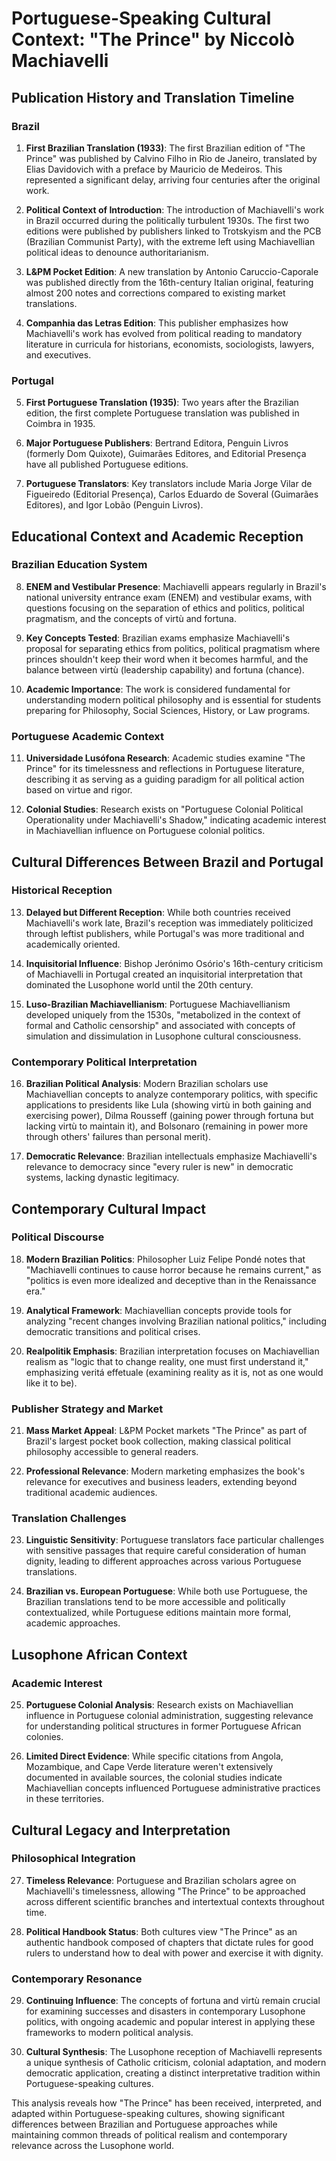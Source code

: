 # Portuguese-Speaking Cultural Context: "The Prince" by Niccolò Machiavelli

## Publication History and Translation Timeline

### Brazil
1. **First Brazilian Translation (1933)**: The first Brazilian edition of "The Prince" was published by Calvino Filho in Rio de Janeiro, translated by Elias Davidovich with a preface by Mauricio de Medeiros. This represented a significant delay, arriving four centuries after the original work.

2. **Political Context of Introduction**: The introduction of Machiavelli's work in Brazil occurred during the politically turbulent 1930s. The first two editions were published by publishers linked to Trotskyism and the PCB (Brazilian Communist Party), with the extreme left using Machiavellian political ideas to denounce authoritarianism.

3. **L&PM Pocket Edition**: A new translation by Antonio Caruccio-Caporale was published directly from the 16th-century Italian original, featuring almost 200 notes and corrections compared to existing market translations.

4. **Companhia das Letras Edition**: This publisher emphasizes how Machiavelli's work has evolved from political reading to mandatory literature in curricula for historians, economists, sociologists, lawyers, and executives.

### Portugal
5. **First Portuguese Translation (1935)**: Two years after the Brazilian edition, the first complete Portuguese translation was published in Coimbra in 1935.

6. **Major Portuguese Publishers**: Bertrand Editora, Penguin Livros (formerly Dom Quixote), Guimarães Editores, and Editorial Presença have all published Portuguese editions.

7. **Portuguese Translators**: Key translators include Maria Jorge Vilar de Figueiredo (Editorial Presença), Carlos Eduardo de Soveral (Guimarães Editores), and Igor Lobão (Penguin Livros).

## Educational Context and Academic Reception

### Brazilian Education System
8. **ENEM and Vestibular Presence**: Machiavelli appears regularly in Brazil's national university entrance exam (ENEM) and vestibular exams, with questions focusing on the separation of ethics and politics, political pragmatism, and the concepts of virtù and fortuna.

9. **Key Concepts Tested**: Brazilian exams emphasize Machiavelli's proposal for separating ethics from politics, political pragmatism where princes shouldn't keep their word when it becomes harmful, and the balance between virtù (leadership capability) and fortuna (chance).

10. **Academic Importance**: The work is considered fundamental for understanding modern political philosophy and is essential for students preparing for Philosophy, Social Sciences, History, or Law programs.

### Portuguese Academic Context
11. **Universidade Lusófona Research**: Academic studies examine "The Prince" for its timelessness and reflections in Portuguese literature, describing it as serving as a guiding paradigm for all political action based on virtue and rigor.

12. **Colonial Studies**: Research exists on "Portuguese Colonial Political Operationality under Machiavelli's Shadow," indicating academic interest in Machiavellian influence on Portuguese colonial politics.

## Cultural Differences Between Brazil and Portugal

### Historical Reception
13. **Delayed but Different Reception**: While both countries received Machiavelli's work late, Brazil's reception was immediately politicized through leftist publishers, while Portugal's was more traditional and academically oriented.

14. **Inquisitorial Influence**: Bishop Jerónimo Osório's 16th-century criticism of Machiavelli in Portugal created an inquisitorial interpretation that dominated the Lusophone world until the 20th century.

15. **Luso-Brazilian Machiavellianism**: Portuguese Machiavellianism developed uniquely from the 1530s, "metabolized in the context of formal and Catholic censorship" and associated with concepts of simulation and dissimulation in Lusophone cultural consciousness.

### Contemporary Political Interpretation
16. **Brazilian Political Analysis**: Modern Brazilian scholars use Machiavellian concepts to analyze contemporary politics, with specific applications to presidents like Lula (showing virtù in both gaining and exercising power), Dilma Rousseff (gaining power through fortuna but lacking virtù to maintain it), and Bolsonaro (remaining in power more through others' failures than personal merit).

17. **Democratic Relevance**: Brazilian intellectuals emphasize Machiavelli's relevance to democracy since "every ruler is new" in democratic systems, lacking dynastic legitimacy.

## Contemporary Cultural Impact

### Political Discourse
18. **Modern Brazilian Politics**: Philosopher Luiz Felipe Pondé notes that "Machiavelli continues to cause horror because he remains current," as "politics is even more idealized and deceptive than in the Renaissance era."

19. **Analytical Framework**: Machiavellian concepts provide tools for analyzing "recent changes involving Brazilian national politics," including democratic transitions and political crises.

20. **Realpolitik Emphasis**: Brazilian interpretation focuses on Machiavellian realism as "logic that to change reality, one must first understand it," emphasizing veritá effetuale (examining reality as it is, not as one would like it to be).

### Publisher Strategy and Market
21. **Mass Market Appeal**: L&PM Pocket markets "The Prince" as part of Brazil's largest pocket book collection, making classical political philosophy accessible to general readers.

22. **Professional Relevance**: Modern marketing emphasizes the book's relevance for executives and business leaders, extending beyond traditional academic audiences.

### Translation Challenges
23. **Linguistic Sensitivity**: Portuguese translators face particular challenges with sensitive passages that require careful consideration of human dignity, leading to different approaches across various Portuguese translations.

24. **Brazilian vs. European Portuguese**: While both use Portuguese, the Brazilian translations tend to be more accessible and politically contextualized, while Portuguese editions maintain more formal, academic approaches.

## Lusophone African Context

### Academic Interest
25. **Portuguese Colonial Analysis**: Research exists on Machiavellian influence in Portuguese colonial administration, suggesting relevance for understanding political structures in former Portuguese African colonies.

26. **Limited Direct Evidence**: While specific citations from Angola, Mozambique, and Cape Verde literature weren't extensively documented in available sources, the colonial studies indicate Machiavellian concepts influenced Portuguese administrative practices in these territories.

## Cultural Legacy and Interpretation

### Philosophical Integration
27. **Timeless Relevance**: Portuguese and Brazilian scholars agree on Machiavelli's timelessness, allowing "The Prince" to be approached across different scientific branches and intertextual contexts throughout time.

28. **Political Handbook Status**: Both cultures view "The Prince" as an authentic handbook composed of chapters that dictate rules for good rulers to understand how to deal with power and exercise it with dignity.

### Contemporary Resonance
29. **Continuing Influence**: The concepts of fortuna and virtù remain crucial for examining successes and disasters in contemporary Lusophone politics, with ongoing academic and popular interest in applying these frameworks to modern political analysis.

30. **Cultural Synthesis**: The Lusophone reception of Machiavelli represents a unique synthesis of Catholic criticism, colonial adaptation, and modern democratic application, creating a distinct interpretative tradition within Portuguese-speaking cultures.

This analysis reveals how "The Prince" has been received, interpreted, and adapted within Portuguese-speaking cultures, showing significant differences between Brazilian and Portuguese approaches while maintaining common threads of political realism and contemporary relevance across the Lusophone world.